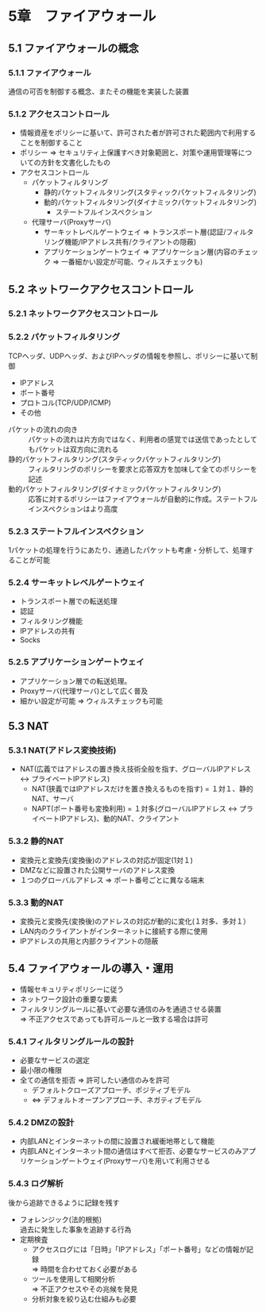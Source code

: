 # 5章　ファイアウォール

## 5.1 ファイアウォールの概念

### 5.1.1 ファイアウォール
通信の可否を制御する概念、またその機能を実装した装置

### 5.1.2 アクセスコントロール

* 情報資産をポリシーに基いて、許可された者が許可された範囲内で利用することを制御すること
* ポリシー => セキュリティ上保護すべき対象範囲と、対策や運用管理等についての方針を文書化したもの
* アクセスコントロール
	* パケットフィルタリング
		* 静的パケットフィルタリング(スタティックパケットフィルタリング)
		* 動的パケットフィルタリング(ダイナミックパケットフィルタリング)
			* ステートフルインスペクション
	* 代理サーバ(Proxyサーバ)
		* サーキットレベルゲートウェイ => トランスポート層(認証/フィルタリング機能/IPアドレス共有/クライアントの隠蔽)
		* アプリケーションゲートウェイ => アプリケーション層(内容のチェック => 一番細かい設定が可能、ウィルスチェックも)

## 5.2 ネットワークアクセスコントロール
### 5.2.1 ネットワークアクセスコントロール
### 5.2.2 パケットフィルタリング
TCPヘッダ、UDPヘッダ、およびIPヘッダの情報を参照し、ポリシーに基いて制御

* IPアドレス
* ポート番号
* プロトコル(TCP/UDP/ICMP)
* その他

<dl>
	<dt>パケットの流れの向き</dt>
	<dd>パケットの流れは片方向ではなく、利用者の感覚では送信であったとしてもパケットは双方向に流れる</dd>
	<dt>静的パケットフィルタリング(スタティックパケットフィルタリング)</dt>
	<dd>フィルタリングのポリシーを要求と応答双方を加味して全てのポリシーを記述</dd>
	<dt>動的パケットフィルタリング(ダイナミックパケットフィルタリング)</dt>
	<dd>応答に対するポリシーはファイアウォールが自動的に作成。ステートフルインスペクションはより高度</dd>
</dl>

### 5.2.3 ステートフルインスペクション
1パケットの処理を行うにあたり、通過したパケットも考慮・分析して、処理することが可能

### 5.2.4 サーキットレベルゲートウェイ

- トランスポート層での転送処理
- 認証
- フィルタリング機能
- IPアドレスの共有
- Socks

### 5.2.5 アプリケーションゲートウェイ

* アプリケーション層での転送処理。
* Proxyサーバ(代理サーバ)として広く普及
* 細かい設定が可能 => ウィルスチェックも可能

## 5.3 NAT
### 5.3.1 NAT(アドレス変換技術)

* NAT(広義ではアドレスの置き換え技術全般を指す、グローバルIPアドレス <-> プライベートIPアドレス)
	* NAT(狭義ではIPアドレスだけを置き換えるものを指す) = １対１、静的NAT、サーバ
	* NAPT(ポート番号も変換利用) =  １対多(グローバルIPアドレス <-> プライベートIPアドレス)、動的NAT、クライアント

### 5.3.2 静的NAT

* 変換元と変換先(変換後)のアドレスの対応が固定(1対１)
* DMZなどに設置された公開サーバのアドレス変換
* １つのグローバルアドレス => ポート番号ごとに異なる端末

### 5.3.3 動的NAT

* 変換元と変換先(変換後)のアドレスの対応が動的に変化(１対多、多対１）
* LAN内のクライアントがインターネットに接続する際に使用
* IPアドレスの共用と内部クライアントの隠蔽

## 5.4 ファイアウォールの導入・運用

* 情報セキュリティポリシーに従う
* ネットワーク設計の重要な要素
* フィルタリングルールに基いて必要な通信のみを通過させる装置<br />
=> 不正アクセスであっても許可ルールと一致する場合は許可

### 5.4.1 フィルタリングルールの設計

* 必要なサービスの選定
* 最小限の権限
* 全ての通信を拒否 => 許可したい通信のみを許可
	* デフォルトクローズアプローチ、ポジティブモデル
	* <=> デフォルトオープンアプローチ、ネガティブモデル

### 5.4.2 DMZの設計

* 内部LANとインターネットの間に設置され緩衝地帯として機能
* 内部LANとインターネット間の通信はすべて拒否、必要なサービスのみアプリケーションゲートウェイ(Proxyサーバ)を用いて利用させる

### 5.4.3 ログ解析

後から追跡できるように記録を残す

*	フォレンジック(法的根拠)<br />
過去に発生した事象を追跡する行為
* 定期検査
	* アクセスログには「日時」「IPアドレス」「ポート番号」などの情報が記録<br />
=> 時間を合わせておく必要がある
	* ツールを使用して相関分析<br />
=> 不正アクセスやその兆候を発見
	* 分析対象を絞り込む仕組みも必要
